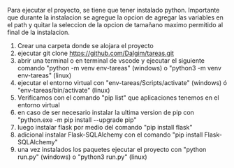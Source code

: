 Para ejecutar el proyecto, se tiene que tener instalado python. Importante que durante la instalacion se agregue la opcion de
agregar las variables en el path y quitar la seleccion de la opcion de tamañano maximo permitido al final de la instalacion.

1. Crear una carpeta donde se alojara el proyecto
2. ejecutar git clone https://github.com/Dalgim/tareas.git
3. abrir una terminal o en terminal de vscode y ejecutar el siguiente comando "python -m venv env-tareas" (windows) o "python3 -m venv env-tareas" (linux)
4. ejecutar el entorno virtual con "env-tareas/Scripts/activate" (windows) ó "env-tareas/bin/activate" (linux)
5. Verificamos con el comando "pip list" que aplicaciones tenemos en el entorno virtual
6. en caso de ser necesario instalar la ultima version de pip con "python.exe -m pip install --upgrade pip"
7. luego instalar flask por medio del comando "pip install flask"
8. adicional instalar Flask-SQLAlchemy con el comando "pip install Flask-SQLAlchemy"
9. una vez instalados los paquetes ejecutar el proyecto con "python run.py" (windows) o "python3 run.py" (linux)
